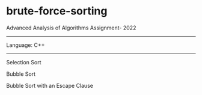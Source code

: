 # brute-force-sorting
Advanced Analysis of Algorithms Assignment- 2022 
<hr>
Language: C++
<hr>

<p>Selection Sort<p>
<p>Bubble Sort<p>
<p>Bubble Sort with an Escape Clause<p>


